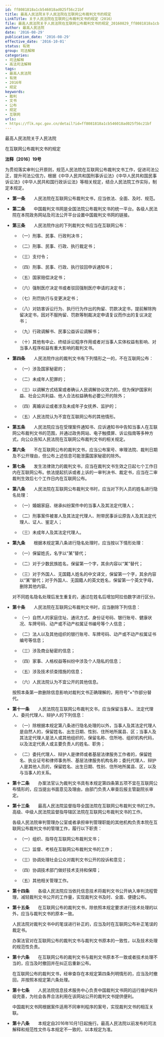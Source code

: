 ```yaml
---
id: ff8081818a1cb546018ad025f56c21bf
title: 最高人民法院关于人民法院在互联网公布裁判文书的规定
LinkTitle: 关于人民法院在互联网公布裁判文书的规定（2016）
file: 最高人民法院关于人民法院在互联网公布裁判文书的规定_20160829_ff8081818a1cb546018ad025f56c21bf.docx
author: 最高人民法院
date: '2016-08-29'
publication_date: '2016-08-29'
effective_date: '2016-10-01'
status: 有效
group: 司法解释
categories:
- 司法解释
- 高法司法解释
tags:
- 最高人民法院
- 有效
- 2016年
- 规定
keywords:
- 裁判
- 文书
- 公布
- 规定
- 互联网
urls:
- https://flk.npc.gov.cn/detail?id=ff8081818a1cb546018ad025f56c21bf
---
```


最高人民法院关于人民法院

在互联网公布裁判文书的规定

**法释〔2016〕19号**

为贯彻落实审判公开原则，规范人民法院在互联网公布裁判文书工作，促进司法公正，提升司法公信力，根据《中华人民共和国刑事诉讼法》《中华人民共和国民事诉讼法》《中华人民共和国行政诉讼法》等相关规定，结合人民法院工作实际，制定本规定。

- **第一条**　　人民法院在互联网公布裁判文书，应当依法、全面、及时、规范。

- **第二条**　　中国裁判文书网是全国法院公布裁判文书的统一平台。各级人民法院在本院政务网站及司法公开平台设置中国裁判文书网的链接。

- **第三条**　　人民法院作出的下列裁判文书应当在互联网公布：

  - （一）刑事、民事、行政判决书；

  - （二）刑事、民事、行政、执行裁定书；

  - （三）支付令；

  - （四）刑事、民事、行政、执行驳回申诉通知书；

  - （五）国家赔偿决定书；

  - （六）强制医疗决定书或者驳回强制医疗申请的决定书；

  - （七）刑罚执行与变更决定书；

  - （八）对妨害诉讼行为、执行行为作出的拘留、罚款决定书，提前解除拘留决定书，因对不服拘留、罚款等制裁决定申请复议而作出的复议决定书；

  - （九）行政调解书、民事公益诉讼调解书；

  - （十）其他有中止、终结诉讼程序作用或者对当事人实体权益有影响、对当事人程序权益有重大影响的裁判文书。

- **第四条**　　人民法院作出的裁判文书有下列情形之一的，不在互联网公布：

  - （一）涉及国家秘密的；

  - （二）未成年人犯罪的；

  - （三）以调解方式结案或者确认人民调解协议效力的，但为保护国家利益、社会公共利益、他人合法权益确有必要公开的除外；

  - （四）离婚诉讼或者涉及未成年子女抚养、监护的；

  - （五）人民法院认为不宜在互联网公布的其他情形。

- **第五条**　　人民法院应当在受理案件通知书、应诉通知书中告知当事人在互联网公布裁判文书的范围，并通过政务网站、电子触摸屏、诉讼指南等多种方式，向公众告知人民法院在互联网公布裁判文书的相关规定。

- **第六条**　　不在互联网公布的裁判文书，应当公布案号、审理法院、裁判日期及不公开理由，但公布上述信息可能泄露国家秘密的除外。

- **第七条**　　发生法律效力的裁判文书，应当在裁判文书生效之日起七个工作日内在互联网公布。依法提起抗诉或者上诉的一审判决书、裁定书，应当在二审裁判生效后七个工作日内在互联网公布。

- **第八条**　　人民法院在互联网公布裁判文书时，应当对下列人员的姓名进行隐名处理：

  - （一）婚姻家庭、继承纠纷案件中的当事人及其法定代理人；

  - （二）刑事案件被害人及其法定代理人、附带民事诉讼原告人及其法定代理人、证人、鉴定人；

  - （三）未成年人及其法定代理人。

- **第九条**　　根据本规定第八条进行隐名处理时，应当按以下情形处理：

  - （一）保留姓氏，名字以“某”替代；

  - （二）对于少数民族姓名，保留第一个字，其余内容以“某”替代；

  - （三）对于外国人、无国籍人姓名的中文译文，保留第一个字，其余内容以“某”替代；对于外国人、无国籍人的英文姓名，保留第一个英文字母，删除其他内容。

  对不同姓名隐名处理后发生重复的，通过在姓名后增加阿拉伯数字进行区分。

- **第十条**　　人民法院在互联网公布裁判文书时，应当删除下列信息：

  - （一）自然人的家庭住址、通讯方式、身份证号码、银行账号、健康状况、车牌号码、动产或不动产权属证书编号等个人信息；

  - （二）法人以及其他组织的银行账号、车牌号码、动产或不动产权属证书编号等信息；

  - （三）涉及商业秘密的信息；

  - （四）家事、人格权益等纠纷中涉及个人隐私的信息；

  - （五）涉及技术侦查措施的信息；

  - （六）人民法院认为不宜公开的其他信息。

  按照本条第一款删除信息影响对裁判文书正确理解的，用符号“×”作部分替代。

- **第十一条**　　人民法院在互联网公布裁判文书，应当保留当事人、法定代理人、委托代理人、辩护人的下列信息：

  - （一）除根据本规定第八条进行隐名处理的以外，当事人及其法定代理人是自然人的，保留姓名、出生日期、性别、住所地所属县、区；当事人及其法定代理人是法人或其他组织的，保留名称、住所地、组织机构代码，以及法定代表人或主要负责人的姓名、职务；

  - （二）委托代理人、辩护人是律师或者基层法律服务工作者的，保留姓名、执业证号和律师事务所、基层法律服务机构名称；委托代理人、辩护人是其他人员的，保留姓名、出生日期、性别、住所地所属县、区，以及与当事人的关系。

- **第十二条**　　办案法官认为裁判文书具有本规定第四条第五项不宜在互联网公布情形的，应当提出书面意见及理由，由部门负责人审查后报主管副院长审定。

- **第十三条**　　最高人民法院监督指导全国法院在互联网公布裁判文书的工作。高级、中级人民法院监督指导辖区法院在互联网公布裁判文书的工作。

  各级人民法院审判管理办公室或者承担审判管理职能的其他机构负责本院在互联网公布裁判文书的管理工作，履行以下职责：

  - （一）组织、指导在互联网公布裁判文书；

  - （二）监督、考核在互联网公布裁判文书的工作；

  - （三）协调处理社会公众对裁判文书公开的投诉和意见；

  - （四）协调技术部门做好技术支持和保障；

  - （五）其他相关管理工作。

- **第十四条**　　各级人民法院应当依托信息技术将裁判文书公开纳入审判流程管理，减轻裁判文书公开的工作量，实现裁判文书及时、全面、便捷公布。

- **第十五条**　　在互联网公布的裁判文书，除依照本规定要求进行技术处理的以外，应当与裁判文书的原本一致。

  人民法院对裁判文书中的笔误进行补正的，应当及时在互联网公布补正笔误的裁定书。

  办案法官对在互联网公布的裁判文书与裁判文书原本的一致性，以及技术处理的规范性负责。

- **第十六条**　　在互联网公布的裁判文书与裁判文书原本不一致或者技术处理不当的，应当及时撤回并在纠正后重新公布。

  在互联网公布的裁判文书，经审查存在本规定第四条列明情形的，应当及时撤回，并按照本规定第六条处理。

- **第十七条**　　人民法院信息技术服务中心负责中国裁判文书网的运行维护和升级完善，为社会各界合法利用在该网站公开的裁判文书提供便利。

  中国裁判文书网根据案件适用不同审判程序的案号，实现裁判文书的相互关联。

- **第十八条**　　本规定自2016年10月1日起施行。最高人民法院以前发布的司法解释和规范性文件与本规定不一致的，以本规定为准。

